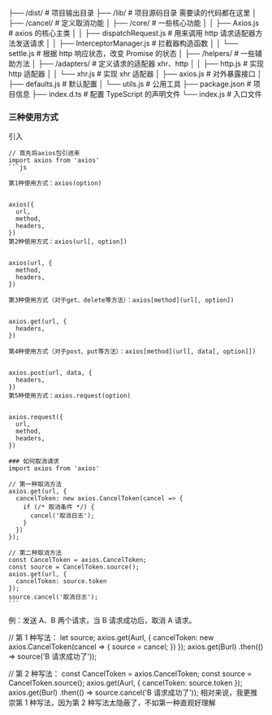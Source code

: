 ├── /dist/ # 项目输出目录
├── /lib/ # 项目源码目录 需要读的代码都在这里
│ ├── /cancel/ # 定义取消功能
│ ├── /core/ # 一些核心功能
│ │ ├── Axios.js # axios 的核心主类
│ │ ├── dispatchRequest.js # 用来调用 http 请求适配器方法发送请求
│ │ ├── InterceptorManager.js # 拦截器构造函数
│ │ └── settle.js # 根据 http 响应状态，改变 Promise 的状态
│ ├── /helpers/ # 一些辅助方法
│ ├── /adapters/ # 定义请求的适配器 xhr、http
│ │ ├── http.js # 实现 http 适配器
│ │ └── xhr.js # 实现 xhr 适配器
│ ├── axios.js # 对外暴露接口
│ ├── defaults.js # 默认配置
│ └── utils.js # 公用工具
├── package.json # 项目信息
├── index.d.ts # 配置 TypeScript 的声明文件
└── index.js # 入口文件

### 三种使用方式

引入

````
// 首先将axios包引进来
import axios from 'axios'
```js

第1种使用方式：axios(option)


axios({
  url,
  method,
  headers,
})
第2种使用方式：axios(url[, option])


axios(url, {
  method,
  headers,
})

第3种使用方式（对于get、delete等方法）：axios[method](url[, option])


axios.get(url, {
  headers,
})

第4种使用方式（对于post、put等方法）：axios[method](url[, data[, option]])


axios.post(url, data, {
  headers,
})
第5种使用方式：axios.request(option)


axios.request({
  url,
  method,
  headers,
})

### 如何取消请求
import axios from 'axios'

// 第一种取消方法
axios.get(url, {
  cancelToken: new axios.CancelToken(cancel => {
    if (/* 取消条件 */) {
      cancel('取消日志');
    }
  })
});

// 第二种取消方法
const CancelToken = axios.CancelToken;
const source = CancelToken.source();
axios.get(url, {
  cancelToken: source.token
});
source.cancel('取消日志');
```
````

例：发送 A、B 两个请求，当 B 请求成功后，取消 A 请求。

// 第 1 种写法：
let source;
axios.get(Aurl, {
cancelToken: new axios.CancelToken(cancel => {
source = cancel;
})
});
axios.get(Burl)
.then(() => source('B 请求成功了'));

// 第 2 种写法：
const CancelToken = axios.CancelToken;
const source = CancelToken.source();
axios.get(Aurl, {
cancelToken: source.token
});
axios.get(Burl)
.then(() => source.cancel('B 请求成功了'));
相对来说，我更推崇第 1 种写法，因为第 2 种写法太隐蔽了，不如第一种直观好理解
